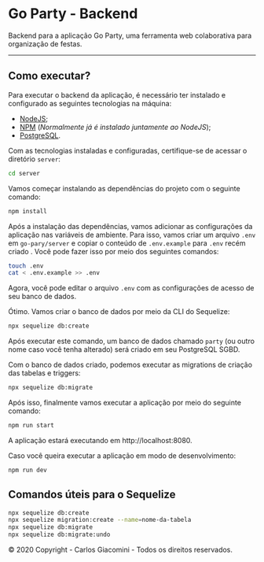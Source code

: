 # Go Party - Backend
Backend para a aplicação Go Party, uma ferramenta web colaborativa para organização de festas.
<hr />

## Como executar?
Para executar o backend da aplicação, é necessário ter instalado e configurado as seguintes tecnologias na máquina:
- [NodeJS](https://nodejs.org/);
- [NPM](https://www.npmjs.com/) (_Normalmente já é instalado juntamente ao NodeJS_);
- [PostgreSQL](https://www.postgresql.org/).

Com as tecnologias instaladas e configuradas, certifique-se de acessar o diretório `server`:
```bash
cd server
```

Vamos começar instalando as dependências do projeto com o seguinte comando:
```bash
npm install
```

Após a instalação das dependências, vamos adicionar as configurações da aplicação nas variáveis de ambiente. Para isso, vamos criar um arquivo `.env` em `go-pary/server` e copiar o conteúdo de `.env.example` para `.env` recém criado . Você pode fazer isso por meio dos seguintes comandos:
```bash
touch .env
cat < .env.example >> .env
```

Agora, você pode editar o arquivo `.env` com as configurações de acesso de seu banco de dados.

Ótimo. Vamos criar o banco de dados por meio da CLI do Sequelize:

```bash
npx sequelize db:create
```

Após executar este comando, um banco de dados chamado `party` (ou outro nome caso você tenha alterado) será criado em seu PostgreSQL SGBD.

Com o banco de dados criado, podemos executar as migrations de criação das tabelas e triggers:
```bash
npx sequelize db:migrate
```

Após isso, finalmente vamos executar a aplicação por meio do seguinte comando:
```bash
npm run start
```

A aplicação estará executando em http://localhost:8080.

Caso você queira executar a aplicação em modo de desenvolvimento:
```bash
npm run dev
```

## Comandos úteis para o Sequelize

```bash
npx sequelize db:create
npx sequelize migration:create --name=nome-da-tabela
npx sequelize db:migrate
npx sequelize db:migrate:undo
```

© 2020 Copyright - Carlos Giacomini - Todos os direitos reservados.

